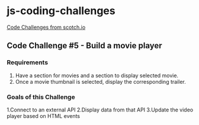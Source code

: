 # js-coding-challenges

[Code Challenges from scotch.io](https://scotch.io/bar-talk/code-challenge-5-build-a-movie-player)

## Code Challenge #5 - Build a movie player

### Requirements

1. Have a section for movies and a section to display selected movie.
2. Once a movie thumbnail is selected, display the corresponding trailer.

### Goals of this Challenge

1.Connect to an external API
2.Display data from that API
3.Update the video player based on HTML events